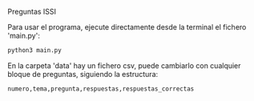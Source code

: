 Preguntas ISSI

Para usar el programa, ejecute directamente desde la terminal el fichero 'main.py':

```python
python3 main.py
```

En la carpeta 'data' hay un fichero csv, puede cambiarlo con cualquier bloque de preguntas, siguiendo la estructura:

```csv
numero,tema,pregunta,respuestas,respuestas_correctas
```
